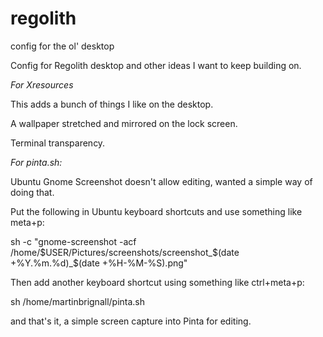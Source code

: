 # regolith
config for the ol' desktop

Config for Regolith desktop and other ideas I want to keep building on.

*For Xresources*

This adds a bunch of things I like on the desktop. 

A wallpaper stretched and mirrored on the lock screen.

Terminal transparency.


*For pinta.sh:*

Ubuntu Gnome Screenshot doesn't allow editing, wanted a simple way of doing that.

Put the following in Ubuntu keyboard shortcuts and use something like meta+p:

sh -c "gnome-screenshot -acf /home/$USER/Pictures/screenshots/screenshot_$(date +\%Y.\%m.\%d)_$(date +\%H-\%M-\%S).png"

Then add another keyboard shortcut using something like ctrl+meta+p:

sh /home/martinbrignall/pinta.sh

and that's it, a simple screen capture into Pinta for editing.

